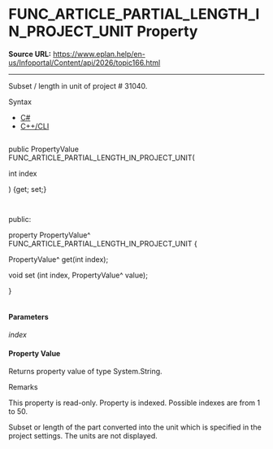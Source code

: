 # FUNC_ARTICLE_PARTIAL_LENGTH_IN_PROJECT_UNIT Property

**Source URL:** https://www.eplan.help/en-us/Infoportal/Content/api/2026/topic166.html

---

Subset / length in unit of project # 31040.

Syntax

- [C#](#i-syntax-CS)
- [C++/CLI](#i-syntax-CPP2005)

```
```
public PropertyValue FUNC_ARTICLE_PARTIAL_LENGTH_IN_PROJECT_UNIT( 

   int index

) {get; set;}
```
```

```
```
public:

property PropertyValue^ FUNC_ARTICLE_PARTIAL_LENGTH_IN_PROJECT_UNIT {

   PropertyValue^ get(int index);

   void set (int index, PropertyValue^ value);

}
```
```

#### Parameters

*index*

#### Property Value

Returns property value of type System.String.

Remarks

This property is read-only. Property is indexed. Possible indexes are from 1 to 50.

Subset or length of the part converted into the unit which is specified in the project settings. The units are not displayed.
